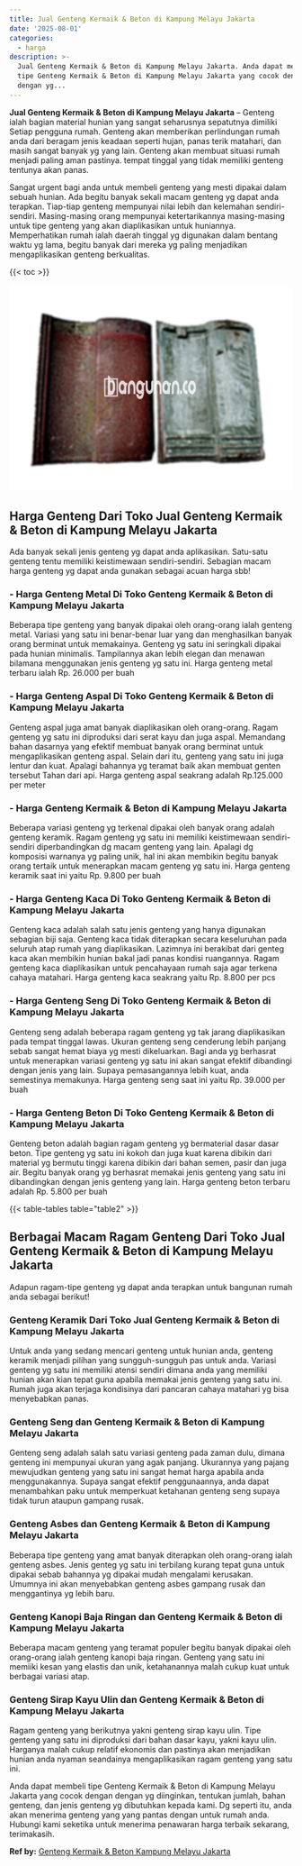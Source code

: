 ```yaml
---
title: Jual Genteng Kermaik & Beton di Kampung Melayu Jakarta
date: '2025-08-01'
categories:
  - harga
description: >-
  Jual Genteng Kermaik & Beton di Kampung Melayu Jakarta. Anda dapat membeli
  tipe Genteng Kermaik & Beton di Kampung Melayu Jakarta yang cocok dengan
  dengan yg...
---
```


**Jual Genteng Kermaik & Beton di Kampung Melayu Jakarta** – Genteng ialah bagian material hunian yang sangat seharusnya sepatutnya dimiliki Setiap pengguna rumah. Genteng akan memberikan perlindungan rumah anda dari beragam jenis keadaan seperti hujan, panas terik matahari, dan masih sangat banyak yg yang lain. Genteng akan membuat situasi rumah menjadi paling aman pastinya. tempat tinggal yang tidak memiliki genteng tentunya akan panas.

Sangat urgent bagi anda untuk membeli genteng yang mesti dipakai dalam sebuah hunian. Ada begitu banyak sekali macam genteng yg dapat anda terapkan. Tiap-tiap genteng mempunyai nilai lebih dan kelemahan sendiri-sendiri. Masing-masing orang mempunyai ketertarikannya masing-masing untuk tipe genteng yang akan diaplikasikan untuk huniannya. Memperhatikan rumah ialah daerah tinggal yg digunakan dalam bentang waktu yg lama, begitu banyak dari mereka yg paling menjadikan mengaplikasikan genteng berkualitas.

{{< toc >}}

![Jual Genteng Kermaik & Beton di Kampung Melayu Jakarta](/images/genteng-minimalis-murah18.png)

## Harga Genteng Dari Toko Jual Genteng Kermaik & Beton di Kampung Melayu Jakarta

Ada banyak sekali jenis genteng yg dapat anda aplikasikan. Satu-satu genteng tentu memiliki keistimewaan sendiri-sendiri. Sebagian macam harga genteng yg dapat anda gunakan sebagai acuan harga sbb!

### \- Harga Genteng Metal Di Toko Genteng Kermaik & Beton di Kampung Melayu Jakarta

Beberapa tipe genteng yang banyak dipakai oleh orang-orang ialah genteng metal. Variasi yang satu ini benar-benar luar yang dan menghasilkan banyak orang berminat untuk memakainya. Genteng yg satu ini seringkali dipakai pada hunian minimalis. Tampilannya akan lebih elegan dan menawan bilamana menggunakan jenis genteng yg satu ini. Harga genteng metal terbaru ialah Rp. 26.000 per buah

### \- Harga Genteng Aspal Di Toko Genteng Kermaik & Beton di Kampung Melayu Jakarta

Genteng aspal juga amat banyak diaplikasikan oleh orang-orang. Ragam genteng yg satu ini diproduksi dari serat kayu dan juga aspal. Memandang bahan dasarnya yang efektif membuat banyak orang berminat untuk mengaplikasikan genteng aspal. Selain dari itu, genteng yang satu ini juga lentur dan kuat. Apalagi bahannya yg teramat baik akan membuat genten tersebut Tahan dari api. Harga genteng aspal seakrang adalah Rp.125.000 per meter

### \- Harga Genteng Kermaik & Beton di Kampung Melayu Jakarta

Beberapa variasi genteng yg terkenal dipakai oleh banyak orang adalah genteng keramik. Ragam genteng yg satu ini memiliki keistimewaan sendiri-sendiri diperbandingkan dg macam genteng yang lain. Apalagi dg komposisi warnanya yg paling unik, hal ini akan membikin begitu banyak orang tertaik untuk menerapkan macam genteng yg satu ini. Harga genteng keramik saat ini yaitu Rp. 9.800 per buah

### \- Harga Genteng Kaca Di Toko Genteng Kermaik & Beton di Kampung Melayu Jakarta

Genteng kaca adalah salah satu jenis genteng yang hanya digunakan sebagian biji saja. Genteng kaca tidak diterapkan secara keseluruhan pada seluruh atap rumah yang diaplikasikan. Lazimnya ini berakibat dari genteg kaca akan membikin hunian bakal jadi panas kondisi ruangannya. Ragam genteng kaca diaplikasikan untuk pencahayaan rumah saja agar terkena cahaya matahari. Harga genteng kaca seakrang yaitu Rp. 8.800 per pcs

### \- Harga Genteng Seng Di Toko Genteng Kermaik & Beton di Kampung Melayu Jakarta

Genteng seng adalah beberapa ragam genteng yg tak jarang diaplikasikan pada tempat tinggal lawas. Ukuran genteng seng cenderung lebih panjang sebab sangat hemat biaya yg mesti dikeluarkan. Bagi anda yg berhasrat untuk menerapkan variasi genteng yg satu ini akan sangat efektif dibandingi dengan jenis yang lain. Supaya pemasangannya lebih kuat, anda semestinya memakunya. Harga genteng seng saat ini yaitu Rp. 39.000 per buah

### \- Harga Genteng Beton Di Toko Genteng Kermaik & Beton di Kampung Melayu Jakarta

Genteng beton adalah bagian ragam genteng yg bermaterial dasar dasar beton. Tipe genteng yg satu ini kokoh dan juga kuat karena dibikin dari material yg bermutu tinggi karena dibikin dari bahan semen, pasir dan juga air. Begitu banyak orang yg berhasrat memakai jenis genteng yang satu ini dibandingkan dengan jenis genteng yang lain. Harga genteng beton terbaru adalah Rp. 5.800 per buah

{{< table-tables table="table2" >}}

## Berbagai Macam Ragam Genteng Dari Toko Jual Genteng Kermaik & Beton di Kampung Melayu Jakarta

Adapun ragam-tipe genteng yg dapat anda terapkan untuk bangunan rumah anda sebagai berikut!

### Genteng Keramik Dari Toko Jual Genteng Kermaik & Beton di Kampung Melayu Jakarta

Untuk anda yang sedang mencari genteng untuk hunian anda, genteng keramik menjadi pilihan yang sungguh-sungguh pas untuk anda. Variasi genteng yg satu ini memiliki atensi sendiri dimana anda yang memiliki hunian akan kian tepat guna apabila memakai jenis genteng yang satu ini. Rumah juga akan terjaga kondisinya dari pancaran cahaya matahari yg bisa menyebabkan panas.

### Genteng Seng dan Genteng Kermaik & Beton di Kampung Melayu Jakarta

Genteng seng adalah salah satu variasi genteng pada zaman dulu, dimana genteng ini mempunyai ukuran yang agak panjang. Ukurannya yang pajang mewujudkan genteng yang satu ini sangat hemat harga apabila anda menggunakannya. Supaya sangat efektif penggunaannya, anda dapat menambahkan paku untuk memperkuat ketahanan genteng seng supaya tidak turun ataupun gampang rusak.

### Genteng Asbes dan Genteng Kermaik & Beton di Kampung Melayu Jakarta

Beberapa tipe genteng yang amat banyak diterapkan oleh orang-orang ialah genteng asbes. Jenis genteg yg satu ini terbilang kurang tepat guna untuk dipakai sebab bahannya yg dipakai mudah mengalami kerusakan. Umumnya ini akan menyebabkan genteng asbes gampang rusak dan menggantinya yg lebih baru.

### Genteng Kanopi Baja Ringan dan Genteng Kermaik & Beton di Kampung Melayu Jakarta

Beberapa macam genteng yang teramat populer begitu banyak dipakai oleh orang-orang ialah genteng kanopi baja ringan. Genteng yang satu ini memiiki kesan yang elastis dan unik, ketahanannya malah cukup kuat untuk berbagai variasi atap.

### Genteng Sirap Kayu Ulin dan Genteng Kermaik & Beton di Kampung Melayu Jakarta

Ragam genteng yang berikutnya yakni genteng sirap kayu ulin. Tipe genteng yang satu ini diproduksi dari bahan dasar kayu, yakni kayu ulin. Harganya malah cukup relatif ekonomis dan pastinya akan menjadikan hunian anda nyaman seandainya mengaplikasikan ragam genteng yang satu ini.

Anda dapat membeli tipe Genteng Kermaik & Beton di Kampung Melayu Jakarta yang cocok dengan dengan yg diinginkan, tentukan jumlah, bahan genteng, dan jenis genteng yg dibutuhkan kepada kami. Dg seperti itu, anda akan menerima genteng yang yang pantas dengan untuk rumah anda. Hubungi kami seketika untuk menerima penawaran harga terbaik sekarang, terimakasih.

**Ref by:**  [Genteng Kermaik & Beton  Kampung Melayu Jakarta](https://id.wikipedia.org/wiki/Genteng)
